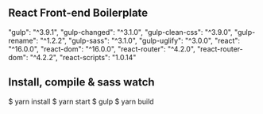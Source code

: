 ## React Front-end Boilerplate

"gulp": "^3.9.1",
"gulp-changed": "^3.1.0",
"gulp-clean-css": "^3.9.0",
"gulp-rename": "^1.2.2",
"gulp-sass": "^3.1.0",
"gulp-uglify": "^3.0.0",
"react": "^16.0.0",
"react-dom": "^16.0.0",
"react-router": "^4.2.0",
"react-router-dom": "^4.2.2",
"react-scripts": "1.0.14"

## Install, compile & sass watch

$ yarn install
$ yarn start
$ gulp
$ yarn build